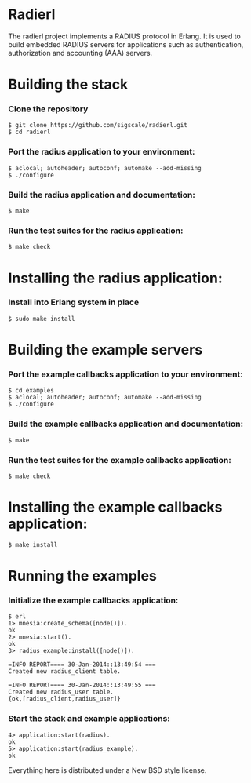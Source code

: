 # Radierl

The radierl project implements a RADIUS protocol in Erlang. It is used
to build embedded RADIUS servers for applications such as authentication,
authorization and accounting (AAA) servers.

# Building the stack

### Clone the repository
	$ git clone https://github.com/sigscale/radierl.git
	$ cd radierl

### Port the radius application to your environment:
	$ aclocal; autoheader; autoconf; automake --add-missing
	$ ./configure

### Build the radius application and documentation:
	$ make

### Run the test suites for the radius application:
	$ make check

# Installing the radius application:

### Install into Erlang system in place
	$ sudo make install

# Building the example servers

### Port the example callbacks application to your environment:
	$ cd examples
	$ aclocal; autoheader; autoconf; automake --add-missing
	$ ./configure

### Build the example callbacks application and documentation:
	$ make

### Run the test suites for the example callbacks application:
	$ make check

# Installing the example callbacks application:
	$ make install

# Running the examples

### Initialize the example callbacks application:
	$ erl
	1> mnesia:create_schema([node()]).
	ok
	2> mnesia:start().
	ok
	3> radius_example:install([node()]).
	
	=INFO REPORT==== 30-Jan-2014::13:49:54 ===
	Created new radius_client table.
	
	=INFO REPORT==== 30-Jan-2014::13:49:55 ===
	Created new radius_user table.
	{ok,[radius_client,radius_user]}

### Start the stack and example applications:
	4> application:start(radius).
	ok
	5> application:start(radius_example).
	ok

Everything here is distributed under a New BSD style license.

